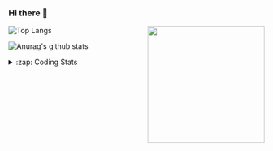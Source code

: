 ### Hi there 👋

<!--
**tao8687/tao8687** is a ✨ _special_ ✨ repository because its `README.md` (this file) appears on your GitHub profile.

Here are some ideas to get you started:

- 🔭 I’m currently working on ...
- 🌱 I’m currently learning ...
- 👯 I’m looking to collaborate on ...
- 🤔 I’m looking for help with ...
- 💬 Ask me about ...
- 📫 How to reach me: ...
- 😄 Pronouns: ...
- ⚡ Fun fact: ...
-->

<img align='right' src="https://media.giphy.com/media/M9gbBd9nbDrOTu1Mqx/giphy.gif" width="230">

![Top Langs](https://github-readme-stats.vercel.app/api/top-langs/?username=tao8687&layout=compact&title_color=23238E&text_color=A67D3D)

![Anurag's github stats](https://github-readme-stats.vercel.app/api?username=tao8687&show_icons=true&&text_color=A67D3D&title_color=23238E&show_icons=false&count_private=true&hide=stars)

<details>
  <summary>:zap: Coding Stats</summary>
  <b>
<!--START_SECTION:waka-->
```text
Week: 29 January, 2021 - 05 February, 2021

C          2 hrs 32 mins   ██████████▓░░░░░░░░░░░░░░   42.26 % 
Makefile   1 hr 30 mins    ██████▒░░░░░░░░░░░░░░░░░░   25.02 % 
CUDA       1 hr 9 mins     ████▓░░░░░░░░░░░░░░░░░░░░   19.27 % 
C++        13 mins         █░░░░░░░░░░░░░░░░░░░░░░░░   03.71 % 
Markdown   12 mins         █░░░░░░░░░░░░░░░░░░░░░░░░   03.45 % 
```
<!--END_SECTION:waka-->
</details>
